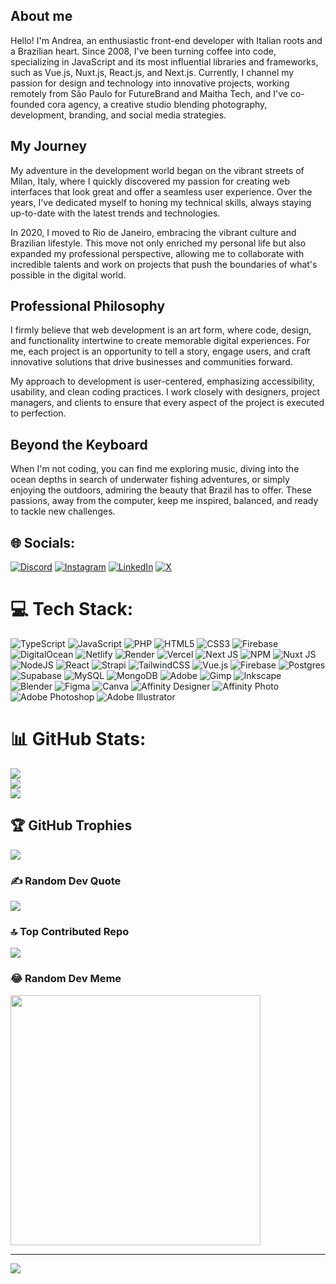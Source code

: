 ## About me
Hello! I'm Andrea, an enthusiastic front-end developer with Italian roots and a Brazilian heart. Since 2008, I've been turning coffee into code, specializing in JavaScript and its most influential libraries and frameworks, such as Vue.js, Nuxt.js, React.js, and Next.js. Currently, I channel my passion for design and technology into innovative projects, working remotely from São Paulo for FutureBrand and Maitha Tech, and I've co-founded cora agency, a creative studio blending photography, development, branding, and social media strategies.

## My Journey
My adventure in the development world began on the vibrant streets of Milan, Italy, where I quickly discovered my passion for creating web interfaces that look great and offer a seamless user experience. Over the years, I've dedicated myself to honing my technical skills, always staying up-to-date with the latest trends and technologies.

In 2020, I moved to Rio de Janeiro, embracing the vibrant culture and Brazilian lifestyle. This move not only enriched my personal life but also expanded my professional perspective, allowing me to collaborate with incredible talents and work on projects that push the boundaries of what's possible in the digital world.

## Professional Philosophy
I firmly believe that web development is an art form, where code, design, and functionality intertwine to create memorable digital experiences. For me, each project is an opportunity to tell a story, engage users, and craft innovative solutions that drive businesses and communities forward.

My approach to development is user-centered, emphasizing accessibility, usability, and clean coding practices. I work closely with designers, project managers, and clients to ensure that every aspect of the project is executed to perfection.

## Beyond the Keyboard
When I'm not coding, you can find me exploring music, diving into the ocean depths in search of underwater fishing adventures, or simply enjoying the outdoors, admiring the beauty that Brazil has to offer. These passions, away from the computer, keep me inspired, balanced, and ready to tackle new challenges.

## 🌐 Socials:
[![Discord](https://img.shields.io/badge/Discord-%237289DA.svg?logo=discord&logoColor=white)](https://discord.gg/asd) 
[![Instagram](https://img.shields.io/badge/Instagram-%23E4405F.svg?logo=Instagram&logoColor=white)](https://instagram.com/andreascarpellodev) 
[![LinkedIn](https://img.shields.io/badge/LinkedIn-%230077B5.svg?logo=linkedin&logoColor=white)]([https://www.linkedin.com/in/andrea-scarpello-3a247421/](https://www.linkedin.com/in/andrea-scarpello-3a247421/)) 
[![X](https://img.shields.io/badge/X-black.svg?logo=X&logoColor=white)]([https://twitter.com/andreascarpello](https://twitter.com/andreascarpello)) 

# 💻 Tech Stack:
![TypeScript](https://img.shields.io/badge/typescript-%23007ACC.svg?style=for-the-badge&logo=typescript&logoColor=white) ![JavaScript](https://img.shields.io/badge/javascript-%23323330.svg?style=for-the-badge&logo=javascript&logoColor=%23F7DF1E) ![PHP](https://img.shields.io/badge/php-%23777BB4.svg?style=for-the-badge&logo=php&logoColor=white) ![HTML5](https://img.shields.io/badge/html5-%23E34F26.svg?style=for-the-badge&logo=html5&logoColor=white) ![CSS3](https://img.shields.io/badge/css3-%231572B6.svg?style=for-the-badge&logo=css3&logoColor=white) ![Firebase](https://img.shields.io/badge/firebase-%23039BE5.svg?style=for-the-badge&logo=firebase) ![DigitalOcean](https://img.shields.io/badge/DigitalOcean-%230167ff.svg?style=for-the-badge&logo=digitalOcean&logoColor=white) ![Netlify](https://img.shields.io/badge/netlify-%23000000.svg?style=for-the-badge&logo=netlify&logoColor=#00C7B7) ![Render](https://img.shields.io/badge/Render-%46E3B7.svg?style=for-the-badge&logo=render&logoColor=white) ![Vercel](https://img.shields.io/badge/vercel-%23000000.svg?style=for-the-badge&logo=vercel&logoColor=white) ![Next JS](https://img.shields.io/badge/Next-black?style=for-the-badge&logo=next.js&logoColor=white) ![NPM](https://img.shields.io/badge/NPM-%23CB3837.svg?style=for-the-badge&logo=npm&logoColor=white) ![Nuxt JS](https://img.shields.io/badge/Nuxt-002E3B?style=for-the-badge&logo=nuxt.js&logoColor=#00DC82) ![NodeJS](https://img.shields.io/badge/node.js-6DA55F?style=for-the-badge&logo=node.js&logoColor=white) ![React](https://img.shields.io/badge/react-%2320232a.svg?style=for-the-badge&logo=react&logoColor=%2361DAFB) ![Strapi](https://img.shields.io/badge/strapi-%232E7EEA.svg?style=for-the-badge&logo=strapi&logoColor=white) ![TailwindCSS](https://img.shields.io/badge/tailwindcss-%2338B2AC.svg?style=for-the-badge&logo=tailwind-css&logoColor=white) ![Vue.js](https://img.shields.io/badge/vue.js-%2335495e.svg?style=for-the-badge&logo=vuedotjs&logoColor=%234FC08D) ![Firebase](https://img.shields.io/badge/Firebase-039BE5?style=for-the-badge&logo=Firebase&logoColor=white) ![Postgres](https://img.shields.io/badge/postgres-%23316192.svg?style=for-the-badge&logo=postgresql&logoColor=white) ![Supabase](https://img.shields.io/badge/Supabase-3ECF8E?style=for-the-badge&logo=supabase&logoColor=white) ![MySQL](https://img.shields.io/badge/mysql-%2300000f.svg?style=for-the-badge&logo=mysql&logoColor=white) ![MongoDB](https://img.shields.io/badge/MongoDB-%234ea94b.svg?style=for-the-badge&logo=mongodb&logoColor=white) ![Adobe](https://img.shields.io/badge/adobe-%23FF0000.svg?style=for-the-badge&logo=adobe&logoColor=white) ![Gimp](https://img.shields.io/badge/Gimp-657D8B?style=for-the-badge&logo=gimp&logoColor=FFFFFF) ![Inkscape](https://img.shields.io/badge/Inkscape-e0e0e0?style=for-the-badge&logo=inkscape&logoColor=080A13) ![Blender](https://img.shields.io/badge/blender-%23F5792A.svg?style=for-the-badge&logo=blender&logoColor=white) ![Figma](https://img.shields.io/badge/figma-%23F24E1E.svg?style=for-the-badge&logo=figma&logoColor=white) ![Canva](https://img.shields.io/badge/Canva-%2300C4CC.svg?style=for-the-badge&logo=Canva&logoColor=white) ![Affinity Designer](https://img.shields.io/badge/affinity%20designer-%231B72BE.svg?style=for-the-badge&logo=affinity-designer&logoColor=white) ![Affinity Photo](https://img.shields.io/badge/affinity%20photo-%237E4DD2.svg?style=for-the-badge&logo=affinity-photo&logoColor=white) ![Adobe Photoshop](https://img.shields.io/badge/adobe%20photoshop-%2331A8FF.svg?style=for-the-badge&logo=adobe%20photoshop&logoColor=white) ![Adobe Illustrator](https://img.shields.io/badge/adobe%20illustrator-%23FF9A00.svg?style=for-the-badge&logo=adobe%20illustrator&logoColor=white)
# 📊 GitHub Stats:
![](https://github-readme-stats.vercel.app/api?username=andreascarpello&theme=midnight-purple&hide_border=false&include_all_commits=true&count_private=true)<br/>
![](https://github-readme-streak-stats.herokuapp.com/?user=andreascarpello&theme=midnight-purple&hide_border=false)<br/>
![](https://github-readme-stats.vercel.app/api/top-langs/?username=andreascarpello&theme=midnight-purple&hide_border=false&include_all_commits=true&count_private=true&layout=compact)

## 🏆 GitHub Trophies
![](https://github-profile-trophy.vercel.app/?username=andreascarpello&theme=dark&no-frame=true&no-bg=true&margin-w=4)

### ✍️ Random Dev Quote
![](https://quotes-github-readme.vercel.app/api?type=vetical&theme=tokyonight)

### 🔝 Top Contributed Repo
![](https://github-contributor-stats.vercel.app/api?username=andreascarpello&limit=5&theme=dark&combine_all_yearly_contributions=true)

### 😂 Random Dev Meme
<img src='https://randommeme-five.vercel.app/' style="height: 400px;"/>

---
[![](https://visitcount.itsvg.in/api?id=andreascarpello&icon=0&color=1)](https://visitcount.itsvg.in)

<!-- Proudly created with GPRM ( https://gprm.itsvg.in ) -->
